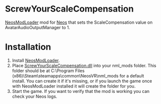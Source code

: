 # ScrewYourScaleCompensation
[NeosModLoader](https://github.com/zkxs/NeosModLoader) mod for [Neos](https://neos.com/) that sets the ScaleCompensation value on AvatarAudioOutputManager to 1.

# Installation
1. Install [NeosModLoader](https://github.com/zkxs/NeosModLoader).
2. Place [ScrewYourScaleCompensation.dll](<https://github.com/NeroWolf001/ScrewYourScaleCompensation/releases/download/v1.0.1/ScrewYourScaleCompensation.dll>) into your nml_mods folder. This folder should be at C:\Program Files (x86)\Steam\steamapps\common\NeosVR\nml_mods for a default install. You can create it if it's missing, or if you launch the game once with NeosModLoader installed it will create the folder for you.
3. Start the game. If you want to verify that the mod is working you can check your Neos logs.
